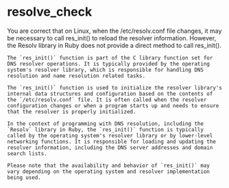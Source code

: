 # resolve_check


You are correct that on Linux, when the /etc/resolv.conf file changes, 
it may be necessary to call res_init() to reload the resolver information. However, 
the Resolv library in Ruby does not provide a direct method to call res_init().




```
The `res_init()` function is part of the C library function set for DNS resolver operations. It is typically provided by the operating system's resolver library, which is responsible for handling DNS resolution and name resolution related tasks.

The `res_init()` function is used to initialize the resolver library's internal data structures and configuration based on the contents of the `/etc/resolv.conf` file. It is often called when the resolver configuration changes or when a program starts up and needs to ensure that the resolver is properly initialized.

In the context of programming with DNS resolution, including the `Resolv` library in Ruby, the `res_init()` function is typically called by the operating system's resolver library or by lower-level networking functions. It is responsible for loading and updating the resolver information, including the DNS server addresses and domain search lists.

Please note that the availability and behavior of `res_init()` may vary depending on the operating system and resolver implementation being used.

```
